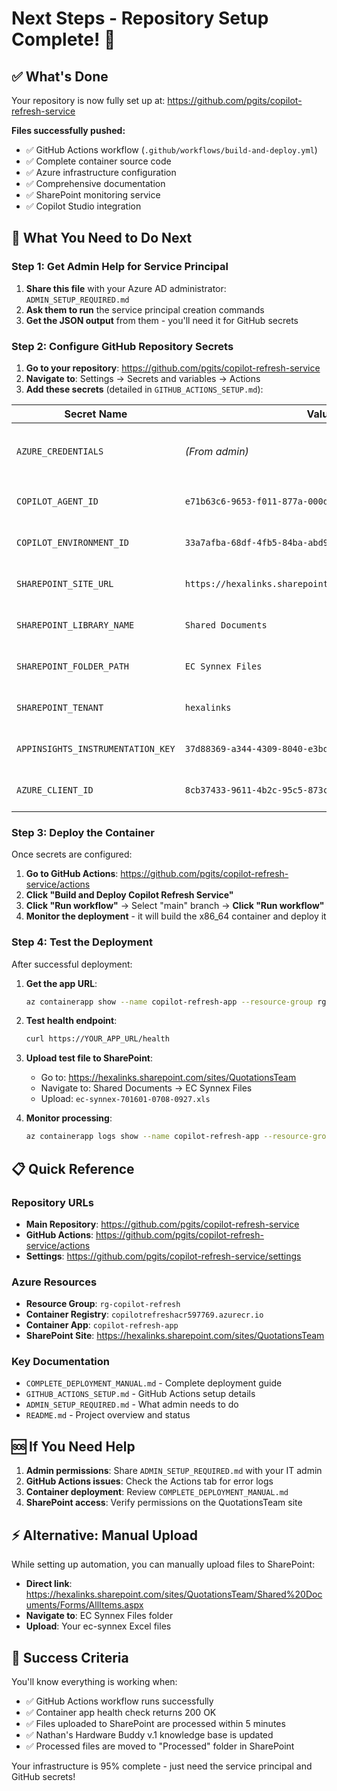 # Next Steps - Repository Setup Complete! 🎉

## ✅ What's Done

Your repository is now fully set up at: https://github.com/pgits/copilot-refresh-service

**Files successfully pushed:**
- ✅ GitHub Actions workflow (`.github/workflows/build-and-deploy.yml`)
- ✅ Complete container source code
- ✅ Azure infrastructure configuration
- ✅ Comprehensive documentation
- ✅ SharePoint monitoring service
- ✅ Copilot Studio integration

## 🔧 What You Need to Do Next

### Step 1: Get Admin Help for Service Principal

1. **Share this file** with your Azure AD administrator: `ADMIN_SETUP_REQUIRED.md`
2. **Ask them to run** the service principal creation commands
3. **Get the JSON output** from them - you'll need it for GitHub secrets

### Step 2: Configure GitHub Repository Secrets

1. **Go to your repository**: https://github.com/pgits/copilot-refresh-service
2. **Navigate to**: Settings → Secrets and variables → Actions
3. **Add these secrets** (detailed in `GITHUB_ACTIONS_SETUP.md`):

| Secret Name | Value | Status |
|-------------|-------|--------|
| `AZURE_CREDENTIALS` | *(From admin)* | ⏳ Need admin help |
| `COPILOT_AGENT_ID` | `e71b63c6-9653-f011-877a-000d3a593ad6` | ✅ Ready to add |
| `COPILOT_ENVIRONMENT_ID` | `33a7afba-68df-4fb5-84ba-abd928569b69` | ✅ Ready to add |
| `SHAREPOINT_SITE_URL` | `https://hexalinks.sharepoint.com/sites/QuotationsTeam` | ✅ Ready to add |
| `SHAREPOINT_LIBRARY_NAME` | `Shared Documents` | ✅ Ready to add |
| `SHAREPOINT_FOLDER_PATH` | `EC Synnex Files` | ✅ Ready to add |
| `SHAREPOINT_TENANT` | `hexalinks` | ✅ Ready to add |
| `APPINSIGHTS_INSTRUMENTATION_KEY` | `37d88369-a344-4309-8040-e3bd4de4218f` | ✅ Ready to add |
| `AZURE_CLIENT_ID` | `8cb37433-9611-4b2c-95c5-873c7946fc84` | ✅ Ready to add |

### Step 3: Deploy the Container

Once secrets are configured:

1. **Go to GitHub Actions**: https://github.com/pgits/copilot-refresh-service/actions
2. **Click "Build and Deploy Copilot Refresh Service"**
3. **Click "Run workflow"** → Select "main" branch → **Click "Run workflow"**
4. **Monitor the deployment** - it will build the x86_64 container and deploy it

### Step 4: Test the Deployment

After successful deployment:

1. **Get the app URL**:
   ```bash
   az containerapp show --name copilot-refresh-app --resource-group rg-copilot-refresh --query properties.configuration.ingress.fqdn -o tsv
   ```

2. **Test health endpoint**:
   ```bash
   curl https://YOUR_APP_URL/health
   ```

3. **Upload test file to SharePoint**:
   - Go to: https://hexalinks.sharepoint.com/sites/QuotationsTeam
   - Navigate to: Shared Documents → EC Synnex Files
   - Upload: `ec-synnex-701601-0708-0927.xls`

4. **Monitor processing**:
   ```bash
   az containerapp logs show --name copilot-refresh-app --resource-group rg-copilot-refresh --follow
   ```

## 📋 Quick Reference

### Repository URLs
- **Main Repository**: https://github.com/pgits/copilot-refresh-service
- **GitHub Actions**: https://github.com/pgits/copilot-refresh-service/actions
- **Settings**: https://github.com/pgits/copilot-refresh-service/settings

### Azure Resources
- **Resource Group**: `rg-copilot-refresh`
- **Container Registry**: `copilotrefreshacr597769.azurecr.io`
- **Container App**: `copilot-refresh-app`
- **SharePoint Site**: https://hexalinks.sharepoint.com/sites/QuotationsTeam

### Key Documentation
- `COMPLETE_DEPLOYMENT_MANUAL.md` - Complete deployment guide
- `GITHUB_ACTIONS_SETUP.md` - GitHub Actions setup details
- `ADMIN_SETUP_REQUIRED.md` - What admin needs to do
- `README.md` - Project overview and status

## 🆘 If You Need Help

1. **Admin permissions**: Share `ADMIN_SETUP_REQUIRED.md` with your IT admin
2. **GitHub Actions issues**: Check the Actions tab for error logs
3. **Container deployment**: Review `COMPLETE_DEPLOYMENT_MANUAL.md`
4. **SharePoint access**: Verify permissions on the QuotationsTeam site

## ⚡ Alternative: Manual Upload

While setting up automation, you can manually upload files to SharePoint:
- **Direct link**: https://hexalinks.sharepoint.com/sites/QuotationsTeam/Shared%20Documents/Forms/AllItems.aspx
- **Navigate to**: EC Synnex Files folder
- **Upload**: Your ec-synnex Excel files

## 🎯 Success Criteria

You'll know everything is working when:
- ✅ GitHub Actions workflow runs successfully
- ✅ Container app health check returns 200 OK
- ✅ Files uploaded to SharePoint are processed within 5 minutes
- ✅ Nathan's Hardware Buddy v.1 knowledge base is updated
- ✅ Processed files are moved to "Processed" folder in SharePoint

Your infrastructure is 95% complete - just need the service principal and GitHub secrets!